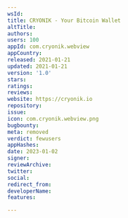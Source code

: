 ```yaml
---
wsId: 
title: CRYONIK - Your Bitcoin Wallet
altTitle: 
authors: 
users: 100
appId: com.cryonik.webview
appCountry: 
released: 2021-01-21
updated: 2021-01-21
version: '1.0'
stars: 
ratings: 
reviews: 
website: https://cryonik.io
repository: 
issue: 
icon: com.cryonik.webview.png
bugbounty: 
meta: removed
verdict: fewusers
appHashes: 
date: 2023-01-02
signer: 
reviewArchive: 
twitter: 
social: 
redirect_from: 
developerName: 
features: 

---
```


